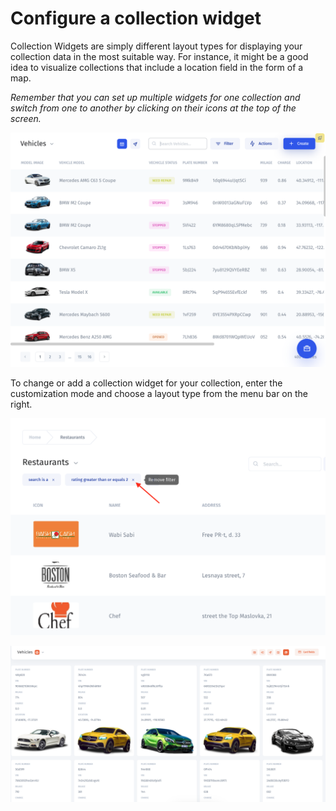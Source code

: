 # Configure a collection widget

Collection Widgets are simply different layout types for displaying your collection data in the most suitable way.  For instance, it might be a good idea to visualize collections that include a location field in the form of a map.

_Remember that you can set up multiple widgets for one collection and switch from one to another by clicking on their icons at the top of the screen._

![](../../.gitbook/assets/image%20%281%29.png)

To change or add a collection widget for your collection, enter the customization mode and choose a layout type from the menu bar on the right.

![](../../.gitbook/assets/image%20%28173%29.png)

![](../../.gitbook/assets/image%20%28267%29.png)

